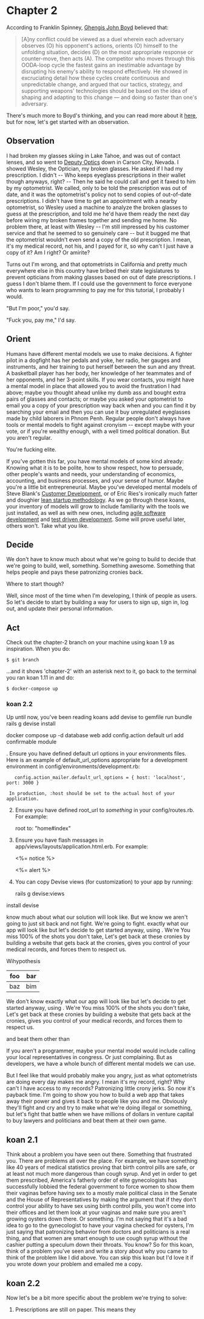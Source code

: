 # Chapter 2

According to Franklin Spinney, [Ghengis John Boyd](http://radio-weblogs.com/0107127/stories/2002/12/23/genghisJohnChuckSpinneysBioOfJohnBoyd.html) believed that:

> [A]ny conflict could be viewed as a duel wherein each adversary observes (O) his opponent's actions, orients (O) himself to the unfolding situation, decides (D) on the most appropriate response or counter-move, then acts (A). The competitor who moves through this OODA-loop cycle the fastest gains an inestimable advantage by disrupting his enemy's ability to respond effectively. He showed in excruciating detail how these cycles create continuous and unpredictable change, and argued that our tactics, strategy, and supporting weapons' technologies should be based on the idea of shaping and adapting to this change — and doing so faster than one's adversary.

There's much more to Boyd's thinking, and you can read more about it [here](https://www.artofmanliness.com/articles/ooda-loop/), but for now, let's get started with an observation.

## Observation

I had broken my glasses skiing in Lake Tahoe, and was out of contact lenses, and so went to [Deputy Optics](https://www.deputyoptics.com/) down in Carson City, Nevada. I showed Wesley, the Optician, my broken glasses. He asked if I had my prescription. I didn't -- Who keeps eyeglass prescriptions in their wallet though anyways, right? -- Then he said he could call and get it faxed to him by my optometrist. We called, only to be told the prescription was out of date, and it was the optometrist's policy not to send copies of out-of-date prescriptions. I didn't have time to get an appointment with a nearby optometrist, so Wesley used a machine to analyze the broken glasses to guess at the prescription, and told me he'd have them ready the next day before wiring my broken frames together and sending me home. No problem there, at least with Wesley -- I'm still impressed by his customer service and that he seemed to so genuinely care -- but it bugged me that the optometrist wouldn't even send a copy of the old prescription. I mean, it's my medical record, not his, and I payed for it, so why can't I just have a copy of it? Am I right? Or amirite?

Turns out I'm wrong, and that optometrists in California and pretty much everywhere else in this country have bribed their state legislatures to prevent opticians from making glasses based on out of date prescriptions. I guess I don't blame them. If I could use the government to force everyone who wants to learn programming to pay me for this tutorial, I probably I would.

"But I'm poor," you'd say.

"Fuck you, pay me," I'd say.

## Orient

Humans have different mental models we use to make decisions. A fighter pilot in a dogfight has her pedals and yoke, her radio, her gauges and instruments, and her training to put herself between the sun and any threat. A basketball player has her body, her knowledge of her teammates and of her opponents, and her 3-point skills. If you wear contacts, you might have a mental model in place that allowed you to avoid the frustration I had above; maybe you thought ahead unlike my dumb ass and bought extra pairs of glasses and contacts; or maybe you asked your optometrist to email you a copy of your prescription way back when and you can find it by searching your email and then you can use it buy unregulated eyeglasses made by child laborers in Phnom Penh. Regular people don't always have tools or mental models to fight against cronyism -- except maybe with your vote, or if you're wealthy enough, with a well timed political donation. But you aren't regular.

You're fucking elite.

If you've gotten this far, you have mental models of some kind already: Knowing what it is to be polite, how to show respect, how to persuade, other people's wants and needs, your understanding of economics, accounting, and business processes, and your sense of humor. Maybe you're a little bit entrepreneurial. Maybe you've developed mental models of Steve Blank's [Customer Development](https://en.wikipedia.org/wiki/Customer_development), or of Eric Ries's ironically much fatter and doughier [lean startup methodology](https://en.wikipedia.org/wiki/Lean_startup). As we go through these koans, your inventory of models will grow to include familiarity with the tools we just installed, as well as with new ones, including [agile software development](https://en.wikipedia.org/wiki/Agile_software_development) and [test driven development](https://en.wikipedia.org/wiki/Test-driven_development). Some will prove useful later, others won't. Take what you like.

## Decide

We don't have to know much about what we're going to build to decide that we're going to build, well, something. Something awesome. Something that helps people and pays these patronizing cronies back.

Where to start though?

Well, since most of the time when I'm developing, I think of people as users. So let's decide to start by building a way for users to sign up, sign in, log out, and update their personal information.

## Act

Check out the chapter-2 branch on your machine using koan 1.9 as inspiration. When you do:

`$ git branch`

...and it shows 'chapter-2' with an asterisk next to it, go back to the terminal you ran koan 1.11 in and do:

`$ docker-compose up`


### koan 2.2

Up until now, you've been reading koans add devise to gemfile
run bundle
rails g devise install

docker compose up -d database web
add config.action default url
add confirmable module

. Ensure you have defined default url options in your environments files. Here
     is an example of default_url_options appropriate for a development environment
     in config/environments/development.rb:

       config.action_mailer.default_url_options = { host: 'localhost', port: 3000 }

     In production, :host should be set to the actual host of your application.

  2. Ensure you have defined root_url to *something* in your config/routes.rb.
     For example:

       root to: "home#index"

  3. Ensure you have flash messages in app/views/layouts/application.html.erb.
     For example:

       <p class="notice"><%= notice %></p>
       <p class="alert"><%= alert %></p>

  4. You can copy Devise views (for customization) to your app by running:

       rails g devise:views


install devise




know much about what our solution will look like. But we know we aren't going to just sit back and not fight. We're going to fight. exactly what our app will look like but let's decide to get started anyway, using . We're  You miss 100% of the shots you don't take, Let's get back at these cronies by building a website that gets back at the cronies, gives you control of your medical records, and forces them to respect us.


Wihypothesis

<table>
<thead>
<tr>
<th>foo</th>
<th>bar</th>
</tr>
</thead>
<tbody>
<tr>
<td>baz</td>
<td>bim</td>
</tr></tbody></table>

We don't know exactly what our app will look like but let's decide to get started anyway, using . We're  You miss 100% of the shots you don't take, Let's get back at these cronies by building a website that gets back at the cronies, gives you control of your medical records, and forces them to respect us.




 and beat them other than

 If you aren't a programmer, maybe your mental model would include calling your local representatives in congress. Or just complaining. But as developers, we have a whole bunch of different mental models we can use.


But I feel like that would probably make you angry, just as what optometrists are doing every day makes me angry. I mean it's my record, right? Why can't I have access to my records? Patronizing little crony jerks. So now it's payback time. I'm going to show you how to build a web app that takes away their power and gives it back to people like you and me. Obviously they'll fight and cry and try to make what we're doing illegal or something, but let's fight that battle when we have millions of dollars in venture capital to buy lawyers and politicians and beat them at their own game.

## koan 2.1

Think about a problem you have seen out there. Something that frustrated you. There are problems all over the place. For example, we have something like 40 years of medical statistics proving that birth control pills are safe, or at least not much more dangerous than cough syrup. And yet in order to get them prescribed, America's fatherly order of elite gynecologists has successfully lobbied the federal government to force women to show them their vaginas before having sex to a mostly male political class in the Senate and the House of Representatives by making the argument that if they don't control your ability to have sex using birth control pills, you won't come into their offices and let them look at your vaginas and make sure you aren't growing oysters down there. Or something. I'm not saying that it's a bad idea to go to the gynecologist to have your vagina checked for oysters, I'm just saying that patronizing behavior from doctors and politicians is a real thing, and that women are smart enough to use cough syrup without the cashier putting a speculum down their throats. You know? So for this koan, think of a problem you've seen and write a story about why you came to think of the problem like I did above. You can skip this koan but I'd love it if you wrote down your problem and emailed me a copy.

## koan 2.2

Now let's be a bit more specific about the problem we're trying to solve:

1. Prescriptions are still on paper. This means they
